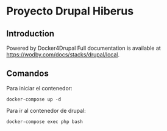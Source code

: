# Proyecto Drupal Hiberus

## Introduction

Powered by Docker4Drupal
Full documentation is available at https://wodby.com/docs/stacks/drupal/local.
## Comandos

Para iniciar el contenedor:
```
docker-compose up -d
```
Para ir al contenedor de drupal:
```
docker-compose exec php bash
```
